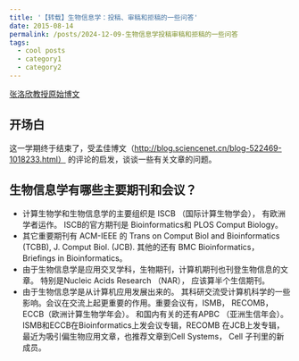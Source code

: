```yaml
---
title: '【转载】生物信息学：投稿、审稿和拒稿的一些问答'
date: 2015-08-14
permalink: /posts/2024-12-09-生物信息学投稿审稿和拒稿的一些问答
tags:
  - cool posts
  - category1
  - category2
---
```


[张洛欣教授原始博文](https://blog.sciencenet.cn/blog-2451626-1018374.html)

## 开场白
这一学期终于结束了，受孟佳博文（http://blog.sciencenet.cn/blog-522469-1018233.html） 的评论的启发，谈谈一些有关文章的问题。

## 生物信息学有哪些主要期刊和会议？
- 计算生物学和生物信息学的主要组织是 ISCB （国际计算生物学会）， 有欧洲学者运作。 ISCB的官方期刊是 Bioinformatics和 PLOS Comput Biology。
- 其它重要期刊有 ACM-IEEE 的 Trans on Comput Biol and Bioinformatics (TCBB), J. Comput Biol. (JCB). 其他的还有 BMC Bioinformatics，  Briefings in Bioinformatics。
- 由于生物信息学是应用交叉学科，生物期刊，计算机期刊也刊登生物信息的文章。 特别是Nucleic Acids Research （NAR）， 应该算半个生信期刊。
- 由于生物信息学是从计算机应用发展出来的。 其科研交流受计算机科学的一些影响。会议在交流上起更重要的作用。重要会议有，ISMB， RECOMB， ECCB（欧洲计算生物学年会）。 和国内有关的还有APBC （亚洲生信年会）。 ISMB和ECCB在Bioinformatics上发会议专辑，RECOMB 在JCB上发专辑，最近为吸引偏生物应用文章，也推荐文章到Cell Systems， Cell 子刊里的新成员。

